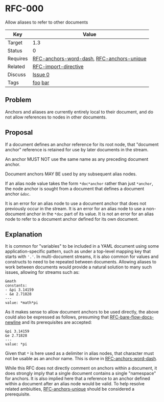 RFC-000
=======

Allow aliases to refer to other documents


| Key | Value |
| --- | --- |
| Target | 1.3 |
| Status | 0 |
| Requires | [RFC-anchors-word-dash](RFC-anchors-word-dash.md), [RFC-anchors-unique](RFC-anchors-unique.md) |
| Related | [RFC-import-directive](RFC-import-directive.md) |
| Discuss | [Issue 0](../../issues/0) |
| Tags | [foo]() [bar]() |


## Problem

Anchors and aliases are currently entirely local to their document, and do not allow references to nodes in other documents.


## Proposal

If a document defines an anchor reference for its root node, that "document anchor" reference is retained for use by later documents in the stream.

An anchor MUST NOT use the same name as any preceding document anchor.

Document anchors MAY BE used by any subsequent alias nodes.

If an alias node value takes the form `*doc*anchor` rather than just `*anchor`, the node anchor is sought from a document that defines a document anchor `&doc`.

It is an error for an alias node to use a document anchor that does not previously occur in the stream.
It is an error for an alias node to use a non-document anchor in the `*doc` part of its value.
It is not an error for an alias node to refer to a document anchor defined for its own document.


## Explanation

It is common for "variables" to be included in a YAML document using some application-specific pattern, such as under a top-level mapping key that starts with `'.'`.
In multi-document streams, it is also common for values and constructs to need to be repeated between documents.
Allowing aliases to work between documents would provide a natural solution to many such issues, allowing for streams such as:

```
&math
constants:
- &pi 3.14159
- &e 2.71828
---
value: *math*pi
```

As it makes sense to allow document anchors to be used directly, the above could also be expressed as follows, presuming that [RFC-bare-flow-docs-newline](RFC-bare-flow-docs-newline.md) and its prerequisites are accepted:

```
&pi 3.14159
&e 2.71828
---
value: *pi
```

Given that `*` is here used as a delimiter in alias nodes, that character must not be usable as an anchor name.
This is done in [RFC-anchors-word-dash](RFC-anchors-word-dash.md).

While this RFC does not directly comment on anchors within a document, it does strongly imply that a single document contains a single "namespace" for anchors.
It is also implied here that a reference to an anchor defined within a document after an alias node would be valid.
To help resolve related ambiuities, [RFC-anchors-unique](RFC-anchors-unique.md) should be considered a prerequisite.
